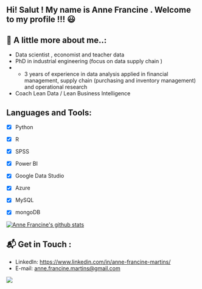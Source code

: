  ## Hi! Salut !  My name is Anne Francine . Welcome to my profile !!! :smiley: 
 
 ## 💬 A little more about me..:

- Data scientist , economist and teacher data 
- PhD in  industrial engineering (focus on data supply chain )
- + 3 years of experience  in data analysis applied in financial management, supply chain (purchasing and inventory management) and operational research
- Coach Lean Data / Lean Business Intelligence 

## Languages and Tools:

- [x] Python 
- [x] R  
- [x] SPSS 
- [x] Power BI
- [x] Google Data Studio
- [x] Azure 
- [x] MySQL
- [x] mongoDB 

 
[![Anne Francine's github stats](https://github-readme-stats.vercel.app/api?username=annefrancine)](https://github.com/annefrancine/github-readme-stats)


## 📬 Get in Touch : 

- LinkedIn: https://www.linkedin.com/in/anne-francine-martins/  
- E-mail: anne.francine.martins@gmail.com

<img src="https://miro.medium.com/max/500/0*VV3Nmxgv3KX4sLhr.gif" />




